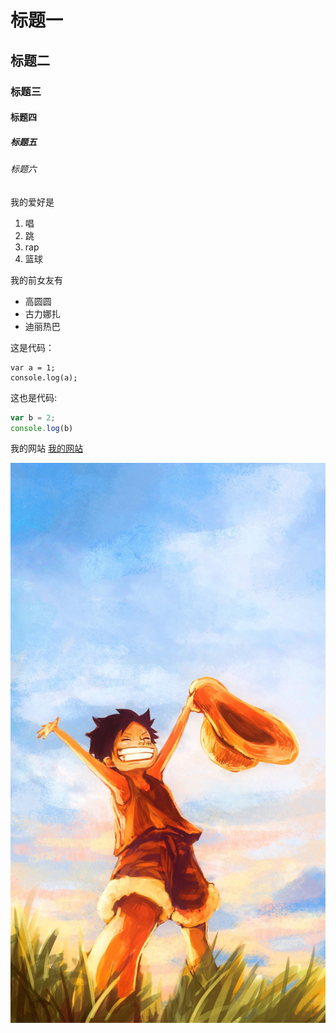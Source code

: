 # 标题一
## 标题二
### 标题三
#### 标题四
##### 标题五
###### 标题六

我的爱好是

1. 唱
2. 跳
3. rap
4. 篮球

我的前女友有

* 高圆圆
* 古力娜扎
* 迪丽热巴

这是代码：

    var a = 1; 
    console.log(a);
    
这也是代码:
```javascript
var b = 2;
console.log(b)
```


我的网站 [我的网站](https://github.com/AnnnyZhang/markdown-demo-1)

![一张图片](3.jpg)
